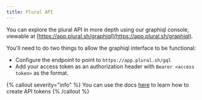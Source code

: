 ```yaml
---
title: Plural API
---
```


You can explore the plural API in more depth using our graphiql console, viewable at [https://app.plural.sh/graphiql](https://app.plural.sh/graphiql).

You'll need to do two things to allow the graphiql interface to be functional:

* Configure the endpoint to point to `https://app.plural.sh/gql`
* Add your access token as an authorization header with `Bearer <access token>` as the format.

{% callout severity="info" %}
You can use the docs [here](/operations/auth-access-control/api-tokens) to learn how to create API tokens
{% /callout %}
